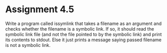 # Assignment 4.5

Write a program called issymlink that takes a filename as an argument and checks whether the filename is a symbolic link. If so, it should read the symbolic link file (and not the file pointed to by the symbolic link) and print its contents to stdout. Else it just prints a message saying passed filename is not a symbolic link. 

